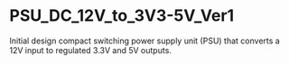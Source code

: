# PSU_DC_12V_to_3V3-5V_Ver1
Initial design compact switching power supply unit (PSU) that converts a 12V input to regulated 3.3V and 5V outputs. 
